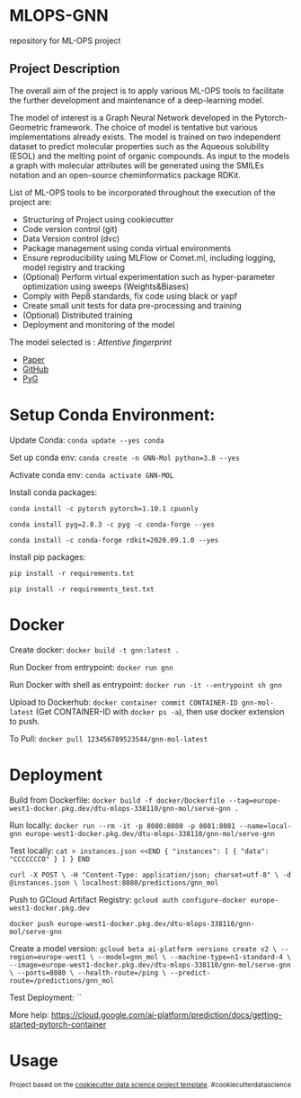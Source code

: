 MLOPS-GNN
==============================

repository for ML-OPS project

Project Description
------------
The overall aim of the project is to apply various ML-OPS tools to facilitate
the further development and maintenance of a deep-learning model.

The model of interest is a Graph Neural Network developed in the Pytorch-Geometric
framework. The choice of model is tentative but various implementations already exists.
The model is trained on two independent dataset to predict molecular properties such as the
Aqueous solubility (ESOL) and the melting point of organic compounds. As input to the models a 
graph with molecular attributes will be generated using the SMILEs notation and an open-source
cheminformatics package RDKit.

List of ML-OPS tools to be incorporated throughout the execution of the project are:
* Structuring of Project using cookiecutter
* Code version control (git)
* Data Version control (dvc)
* Package management using conda virtual environments
* Ensure reproducibility using MLFlow or Comet.ml, including logging, model registry and tracking
* (Optional) Perform virtual experimentation such as hyper-parameter optimization using sweeps (Weights&Biases)
* Comply with Pep8 standards, fix code using black or yapf
* Create small unit tests for data pre-processing and training
* (Optional) Distributed training
* Deployment and monitoring of the model

The model selected is : *Attentive fingerprint*
* [Paper](https://pubs.acs.org/doi/10.1021/acs.jmedchem.9b00959) 
* [GitHub](https://github.com/pyg-team/pytorch_geometric/blob/master/examples/attentive_fp.py)
* [PyG](https://pytorch-geometric.readthedocs.io/en/latest/index.html)


# Setup Conda Environment:

Update Conda: `conda update --yes conda`

Set up conda env: `conda create -n GNN-Mol python=3.8 --yes`

Activate conda env: `conda activate GNN-MOL`

Install conda packages:

`conda install -c pytorch pytorch=1.10.1 cpuonly`

`conda install pyg=2.0.3 -c pyg -c conda-forge --yes`

`conda install -c conda-forge rdkit=2020.09.1.0 --yes`

Install pip packages:

`pip install -r requirements.txt`

`pip install -r requirements_test.txt`

# Docker

Create docker: `docker build -t gnn:latest .`

Run Docker from entrypoint: `docker run gnn`

Run Docker with shell as entrypoint: `docker run -it --entrypoint sh gnn`

Upload to Dockerhub: `docker container commit CONTAINER-ID gnn-mol-latest` (Get CONTAINER-ID with `docker ps -a`), then use docker extension to push.

To Pull: `docker pull 123456789523544/gnn-mol-latest`

# Deployment

Build from Dockerfile: `docker build -f docker/Dockerfile --tag=europe-west1-docker.pkg.dev/dtu-mlops-338110/gnn-mol/serve-gnn .`

Run locally: `docker run --rm -it -p 8080:8080 -p 8081:8081 --name=local-gnn europe-west1-docker.pkg.dev/dtu-mlops-338110/gnn-mol/serve-gnn`

Test locally: `cat > instances.json <<END
{
  "instances": [
    {
      "data": "CCCCCCCO"
    }
  ]
}
END`

`curl -X POST \
  -H "Content-Type: application/json; charset=utf-8" \
  -d @instances.json \
  localhost:8080/predictions/gnn_mol`

Push to GCloud Artifact Registry: `gcloud auth configure-docker europe-west1-docker.pkg.dev`

`docker push europe-west1-docker.pkg.dev/dtu-mlops-338110/gnn-mol/serve-gnn`

Create a model version: `gcloud beta ai-platform versions create v2 \
  --region=europe-west1 \
  --model=gnn_mol \
  --machine-type=n1-standard-4 \
  --image=europe-west1-docker.pkg.dev/dtu-mlops-338110/gnn-mol/serve-gnn \
  --ports=8080 \
  --health-route=/ping \
  --predict-route=/predictions/gnn_mol`

Test Deployment: ``



More help: https://cloud.google.com/ai-platform/prediction/docs/getting-started-pytorch-container


# Usage










<p><small>Project based on the <a target="_blank" href="https://drivendata.github.io/cookiecutter-data-science/">cookiecutter data science project template</a>. #cookiecutterdatascience</small></p>
